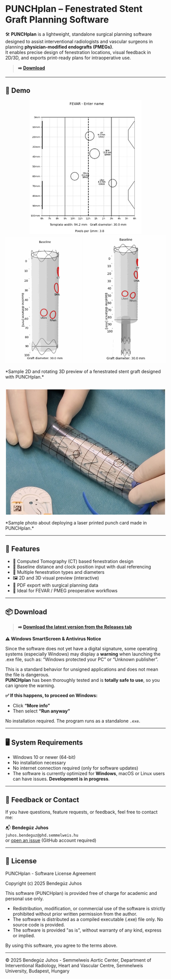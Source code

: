 # PUNCHplan – Fenestrated Stent Graft Planning Software

🛠️ **PUNCHplan** is a lightweight, standalone surgical planning software designed to assist interventional radiologists and vascular surgeons in planning **physician-modified endografts (PMEGs)**.  
It enables precise design of fenestration locations, visual feedback in 2D/3D, and exports print-ready plans for intraoperative use.
> **➡️ [Download](#-download)**
---

## 🎥 Demo

<!-- ![3D Model Preview](./media/punchplan_demo_inf.gif) -->
<p align="center">
  <img src="./media/2d_view.PNG" width="350"/>
  <img src="./media/punchplan_demo_tube_inf.gif" width="240"/>
  <img src="./media/punchplan_demo_bif_inf.gif" width="260"/>
</p>
*Sample 2D and rotating 3D preview of a fenestrated stent graft designed with PUNCHplan.*
<br><br>
<p align="center">
  <img src="./media/punchplan_method.jpg" width="500"/>
</p>
*Sample photo about deploying a laser printed punch card made in PUNCHplan.*

---

## 🚀 Features

- 🧭 Computed Tomography (CT) based fenestration design
- 📏 Baseline distance and clock position input with dual referencing
- 🎯 Multiple fenestration types and diameters
- 🖼 2D and 3D visual preview (interactive)
- 📄 PDF export with surgical planning data
- 🧠 Ideal for FEVAR / PMEG preoperative workflows

---

## 📦 Download

> **➡️ [Download the latest version from the Releases tab](https://github.com/BenBalder/PUNCHplan/releases)**

**⚠️ Windows SmartScreen & Antivirus Notice**<br>

Since the software does not yet have a digital signature, some operating systems (especially Windows) may display a **warning** when launching the .exe file, such as:
“Windows protected your PC” or “Unknown publisher”.

This is a standard behavior for unsigned applications and does not mean the file is dangerous.<br>
**PUNCHplan** has been thoroughly tested and is **totally safe to use**, so you can ignore the warning.

**✅ If this happens, to proceed on Windows:**

- Click **“More info”**
- Then select **“Run anyway”**

No installation required. The program runs as a standalone `.exe`.

---

## 🖥 System Requirements

- Windows 10 or newer (64-bit)
- No installation necessary
- No internet connection required (only for software updates)
- The software is currently optimized for **Windows**, macOS or Linux users can have issues. **Development is in progress**.

---

## 📧 Feedback or Contact

If you have questions, feature requests, or feedback, feel free to contact me:

📬 **Bendegúz Juhos**  
`juhos.bendeguz@phd.semmelweis.hu`  
or [open an issue](https://github.com/BenBalder/PUNCHplan/issues) (GitHub account required)

---

## 📜 License
PUNCHplan - Software License Agreement

Copyright (c) 2025 Bendegúz Juhos

This software (PUNCHplan) is provided free of charge for academic and personal use only.

- Redistribution, modification, or commercial use of the software is strictly prohibited without prior written permission from the author.
- The software is distributed as a compiled executable (.exe) file only. No source code is provided.
- The software is provided "as is", without warranty of any kind, express or implied.

By using this software, you agree to the terms above.

---

© 2025 Bendegúz Juhos - Semmelweis Aortic Center, Department of Interventional Radiology, Heart and Vascular Centre, Semmelweis University, Budapest, Hungary


